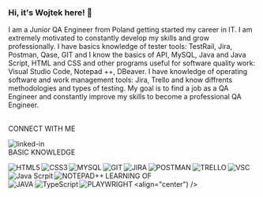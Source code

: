### Hi, it's Wojtek here! 👋
I am a Junior QA Engineer from Poland getting started my career in IT. I am extremely motivated to constantly develop my skills and grow professionally. 
I have basics knowledge of tester tools: TestRail, Jira, Postman, Qase, GIT and I know the basics of API, MySQL, Java and Java Script, HTML and CSS and other programs useful for software quality work: Visual Studio Code, Notepad ++, DBeaver. 
I have knowledge of operating software and work management tools: Jira, Trello and know diffrents methodologies and types of testing.
My goal is to find a job as a QA Engineer and constantly improve my skills to become a professional QA Engineer.

<br>CONNECT WITH ME</br>

[<img align="left" alt="linked-in" src="https://img.shields.io/badge/linkedin-%230077B5.svg?&style=for-the-badge&logo=linkedin&logoColor=white" />](https://www.linkedin.com/in/wojciech-kasprzyk88/)

<br>BASIC KNOWLEDGE</br>

<img align="left" alt="HTML5" src="https://img.shields.io/badge/html5-%23E34F26.svg?style=for-the-badge&logo=html5&logoColor=white)" /><img align="left" alt="CSS3" src="https://img.shields.io/badge/CSS3-1572B6?style=for-the-badge&logo=css3&logoColor=white" /><img align="left" alt="MYSQL" src="https://img.shields.io/badge/MySQL-00000F?style=for-the-badge&logo=mysql&logoColor=white" /><img align="left" alt="GIT" src="https://img.shields.io/badge/GIT-E44C30?style=for-the-badge&logo=git&logoColor=white" /><img align="left" alt="JIRA" src="https://img.shields.io/badge/Jira-0052CC?style=for-the-badge&logo=Jira&logoColor=white" /><img align="left" alt="POSTMAN" src="https://img.shields.io/badge/Postman-FF6C37?style=for-the-badge&logo=postman&logoColor=white"/><img align="left" alt="TRELLO" src="https://img.shields.io/badge/Trello-%23026AA7.svg?style=for-the-badge&logo=Trello&logoColor=white" /><img align="left" alt="VSC" src="https://img.shields.io/badge/Visual%20Studio%20Code-0078d7.svg?style=for-the-badge&logo=visual-studio-code&logoColor=white" /><img align="left" alt="Java Scrpit" src="https://img.shields.io/badge/javascript-%23323330.svg?style=for-the-badge&logo=javascript&logoColor=%23F7DF1E" /><img align="left" alt="NOTEPAD++" src="https://img.shields.io/badge/Notepad++-90E59A.svg?style=for-the-badge&logo=notepad%2b%2b&logoColor=black" />

<br>LEARNING OF</br><align="center") />
<img align="left" alt="JAVA" src="https://img.shields.io/badge/java-%23ED8B00.svg?style=for-the-badge&logo=openjdk&logoColor=white)" /><img align="left" alt="TypeScript" src="https://img.shields.io/badge/typescript-%23007ACC.svg?style=for-the-badge&logo=typescript&logoColor=white)" /><img align="left" alt="PLAYWRIGHT" src="https://img.shields.io/static/v1?style=for-the-badge&message=Playwright&color=2EAD33&logo=Playwright&logoColor=FFFFFF&label=)" /><br>
<br>

<!--
**Wojtuch88/Wojtuch88** is a ✨ _special_ ✨ repository because its `README.md` (this file) appears on your GitHub profile.

Here are some ideas to get you started:

- 🔭 I’m currently working on ...
- 🌱 I’m currently learning ...
- 👯 I’m looking to collaborate on ...
- 🤔 I’m looking for help with ...
- 💬 Ask me about ...
- 📫 How to reach me: ...
- 😄 Pronouns: ...
- ⚡ Fun fact: ...
-->
